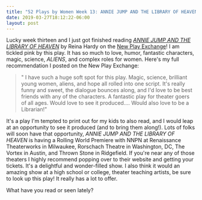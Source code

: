 ```yaml
---
title: "52 Plays by Women Week 13: ANNIE JUMP AND THE LIBRARY OF HEAVEN by Reina Hardy"
date: 2019-03-27T18:12:22-06:00
layout: post
---
```


Lucky week thirteen and I just got finished reading [*ANNIE JUMP AND THE LIBRARY OF HEAVEN*](https://newplayexchange.org/plays/1401/annie-jump-and-library-heaven) by Reina Hardy on the [New Play Exchange](https://newplayexchange.org/dashboard)! I am tickled pink by this play. It has so much to love, humor, fantastic characters, magic, science, *ALIENS*, and complex roles for women. Here's my full recommendation I posted on the New Play Exchange:

>" I have such a huge soft spot for this play. Magic, science, brilliant young women, aliens, and hope all rolled into one script. It's really funny and sweet, the dialogue bounces along, and I'd love to be best friends with any of the characters. A fantastic play for theater goers of all ages. Would love to see it produced.... Would also love to be a Librarian!"

It's a play I'm tempted to print out for my kids to also read, and I would leap at an opportunity to see it produced (and to bring them along!). Lots of folks will soon have that opportunity, *ANNIE JUMP AND THE LIBRARY OF HEAVEN* is having a Rolling World Premiere with NNPN at Renaissance Theaterworks in Milwaukee, Rorschach Theatre in Washington, DC, The Vortex in Austin, and Thrown Stone in Ridgefield. If you're near any of those theaters I highly recommend popping over to their website and getting your tickets. It's a delightful and wonder-filled show. I also think it would an amazing show at a high school or college, theater teaching artists, be sure to look up this play! It really has a lot to offer.

What have you read or seen lately?
